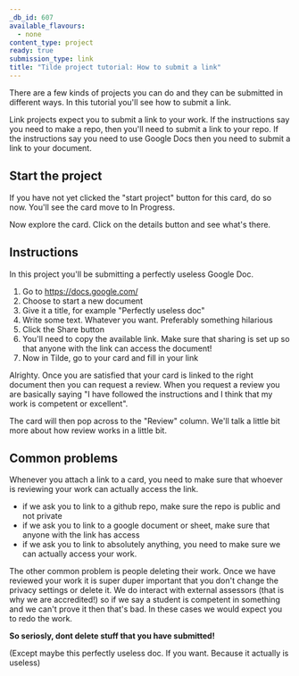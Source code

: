 ```yaml
---
_db_id: 607
available_flavours:
  - none
content_type: project
ready: true
submission_type: link
title: "Tilde project tutorial: How to submit a link"
---
```


There are a few kinds of projects you can do and they can be submitted in different ways. In this tutorial you'll see how to submit a link.

Link projects expect you to submit a link to your work. If the instructions say you need to make a repo, then you'll need to submit a link to your repo. If the instructions say you need to use Google Docs then you need to submit a link to your document.

## Start the project

If you have not yet clicked the "start project" button for this card, do so now. You'll see the card move to In Progress.

Now explore the card. Click on the details button and see what's there.

## Instructions

In this project you'll be submitting a perfectly useless Google Doc.

1. Go to https://docs.google.com/
2. Choose to start a new document
3. Give it a title, for example "Perfectly useless doc"
4. Write some text. Whatever you want. Preferably something hilarious
5. Click the Share button
6. You'll need to copy the available link. Make sure that sharing is set up so that anyone with the link can access the document!
7. Now in Tilde, go to your card and fill in your link

Alrighty. Once you are satisfied that your card is linked to the right document then you can request a review. When you request a review you are basically saying "I have followed the instructions and I think that my work is competent or excellent".

The card will then pop across to the "Review" column. We'll talk a little bit more about how review works in a little bit.

## Common problems

Whenever you attach a link to a card, you need to make sure that whoever is reviewing your work can actually access the link.

- if we ask you to link to a github repo, make sure the repo is public and not private
- if we ask you to link to a google document or sheet, make sure that anyone with the link has access
- if we ask you to link to absolutely anything, you need to make sure we can actually access your work.

The other common problem is people deleting their work. Once we have reviewed your work it is super duper important that you don't change the privacy settings or delete it. We do interact with external assessors (that is why we are accredited!) so if we say a student is competent in something and we can't prove it then that's bad. In these cases we would expect you to redo the work.

**So seriosly, dont delete stuff that you have submitted!**

(Except maybe this perfectly useless doc. If you want. Because it actually is useless)

